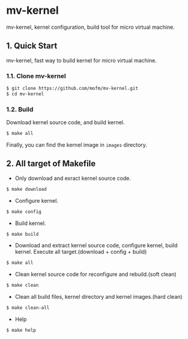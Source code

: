 # mv-kernel 
mv-kernel, kernel configuration, build tool for micro virtual machine.

## 1. Quick Start
mv-kernel, fast way to build kernel for micro virtual machine.

### 1.1. Clone mv-kernel
```bash
$ git clone https://github.com/mofm/mv-kernel.git
$ cd mv-kernel
```

### 1.2. Build
Download kernel source code, and build kernel.
```bash
$ make all
```

Finally, you can find the kernel image in `images` directory.


## 2. All target of Makefile
- Only download and exract kernel source code.
```bash
$ make download
```

- Configure kernel.
```bash
$ make config
```

- Build kernel.
```bash
$ make build
```

- Download and extract kernel source code, configure kernel, build kernel. Execute all target.(download + config + build)
```bash
$ make all
```

- Clean kernel source code for reconfigure and rebuild.(soft clean)
```bash
$ make clean
```

- Clean all build files, kernel directory and kernel images.(hard clean)
```bash
$ make clean-all
```

- Help
```bash
$ make help
```
